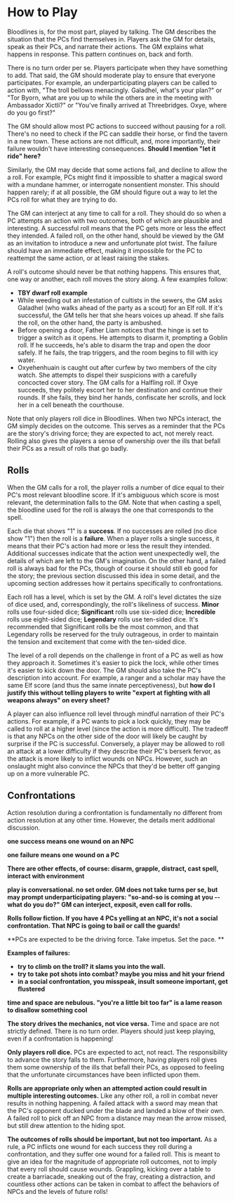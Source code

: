 # How to Play

Bloodlines is, for the most part, played by talking. The GM describes the situation that the PCs find themselves in. Players ask the GM for details, speak as their PCs, and narrate their actions. The GM explains what happens in response. This pattern continues on, back and forth. 

There is no turn order per se. Players participate when they have something to add. That said, the GM should moderate play to ensure that everyone participates. For example, an underparticipating players can be called to action with, "The troll bellows menacingly. Galadhel, what's your plan?" or "Tor Byorn, what are you up to while the others are in the meeting with Ambassador Xictli?" or "You've finally arrived at Threebridges. Oxye, where do you go first?"

The GM should allow most PC actions to succeed without pausing for a roll. There's no need to check if the PC can saddle their horse, or find the tavern in a new town. These actions are not difficult, and, more importantly, their failure wouldn't have interesting consequences. **Should I mention "let it ride" here?**

Similarly, the GM may decide that some actions fail, and decline to allow the a roll. For example, PCs might find it impossible to shatter a magical sword with a mundane hammer, or interrogate nonsentient monster. This should happen rarely; if at all possible, the GM should figure out a way to let the PCs roll for what they are trying to do.

The GM can interject at any time to call for a roll. They should do so when a PC attempts an action with two outcomes, both of which are plausible and interesting. A successful roll means that the PC gets more or less the effect they intended. A failed roll, on the other hand, should be viewed by the GM as an invitation to introduce a new and unfortunate plot twist. The failure should have an immediate effect, making it impossible for the PC to reattempt the same action, or at least raising the stakes. 

A roll's outcome should never be that nothing happens. This ensures that, one way or another, each roll moves the story along. A few examples follow:
- **TBY dwarf roll example**
- While weeding out an infestation of cultists in the sewers, the GM asks Galadhel (who walks ahead of the party as a scout) for an Elf roll. If it's successful, the GM tells her that she hears voices up ahead. If she fails the roll, on the other hand, the party is ambushed.
- Before opening a door, Father Liam notices that the hinge is set to trigger a switch as it opens. He attempts to disarm it, prompting a Goblin roll. If he succeeds, he's able to disarm the trap and open the door safely. If he fails, the trap triggers, and the room begins to fill with icy water. 
- Oxyehenhuain is caught out after curfew by two members of the city watch. She attempts to dispel their suspicions with a carefully concocted cover story. The GM calls for a Halfling roll. If Oxye succeeds, they politely escort her to her destination and continue their rounds. If she fails, they bind her hands, confiscate her scrolls, and lock her in a cell beneath the courthouse.

Note that only players roll dice in Bloodlines. When two NPCs interact, the GM simply decides on the outcome. This serves as a reminder that the PCs are the story's driving force; they are expected to act, not merely react. Rolling also gives the players a sense of ownership over the ills that befall their PCs as a result of rolls that go badly.
## Rolls

When the GM calls for a roll, the player rolls a number of dice equal to their PC's most relevant bloodline score. If it's ambiguous which score is most relevant, the determination falls to the GM. Note that when casting a spell, the bloodline used for the roll is always the one that corresponds to the spell.

Each die that shows "1" is a **success**. If no successes are rolled (no dice show "1") then the roll is a **failure**. When a player rolls a single success, it means that their PC's action had more or less the result they intended. Additional successes indicate that the action went unexpectedly well, the details of which are left to the GM's imagination. On the other hand, a failed roll is always bad for the PCs, though of course it should still eb good for the story; the previous section discussed this idea in some detail, and the upcoming section addresses how it pertains specifically to confrontations.

Each roll has a level, which is set by the GM. A roll's level dictates the size of dice used, and, correspondingly, the roll's likeliness of success. **Minor** rolls use four-sided dice; **Significant** rolls use six-sided dice; **Incredible** rolls use eight-sided dice; **Legendary** rolls use ten-sided dice. It's recommended that Significant rolls be the most common, and that Legendary rolls be reserved for the truly outrageous, in order to maintain the tension and excitement that come with the ten-sided dice.

The level of a roll depends on the challenge in front of a PC as well as how they approach it. Sometimes it's easier to pick the lock, while other times it's easier to kick down the door. The GM should also take the PC's description into account. For example, a ranger and a scholar may have the same Elf score (and thus the same innate perceptiveness), but **how do I justify this without telling players to write "expert at fighting with all weapons always" on every sheet?**

A player can also influence roll level through mindful narration of their PC's actions. For example, if a PC wants to pick a lock quickly, they may be called to roll at a higher level (since the action is more difficult). The tradeoff is that any NPCs on the other side of the door will likely be caught by surprise if the PC is successful. Conversely, a player may be allowed to roll an attack at a lower difficulty if they describe their PC's berserk fervor, as the attack is more likely to inflict wounds on NPCs. However, such an onslaught might also convince the NPCs that they'd be better off ganging up on a more vulnerable PC.

## Confrontations

Action resolution during a confrontation is fundamentally no different from action resolution at any other time. However, the details merit additional discussion.

**one success means one wound on an NPC**

**one failure means one wound on a PC**

**There are other effects, of course: disarm, grapple, distract, cast spell, interact with environment**

**play is conversational. no set order. GM does not take turns per se, but may prompt underparticipating players: "so-and-so is coming at you -- what do you do?" GM can interject, exposit, even call for rolls.**

**Rolls follow fiction. If you have 4 PCs yelling at an NPC, it's not a social confrontation. That NPC is going to bail or call the guards!**

**PCs are expected to be the driving force. Take impetus. Set the pace. **

**Examples of failures:**
- **try to climb on the troll? it slams you into the wall.**
- **try to take pot shots into combat? maybe you miss and hit your friend**
- **in a social confrontation, you misspeak, insult someone important, get flustered**

**time and space are nebulous. "you're a little bit too far" is a lame reason to disallow something cool**





**The story drives the mechanics, not vice versa.** Time and space are not strictly defined. There is no turn order. Players should just keep playing, even if a confrontation is happening! 

**Only players roll dice.** PCs are expected to act, not react. The responsibility to advance the story falls to them. Furthermore, having players roll gives them some ownership of the ills that befall their PCs, as opposed to feeling that the unfortunate circumstances have been inflicted upon them.

**Rolls are appropriate only when an attempted action could result in multiple interesting outcomes.** Like any other roll, a roll in combat never results in nothing happening. A failed attack with a sword may mean that the PC's opponent ducked under the blade and landed a blow of their own. A failed roll to pick off an NPC from a distance may mean the arrow missed, but still drew attention to the hiding spot. 

**The outcomes of rolls should be important, but not too important.** As a rule, a PC inflicts one wound for each success they roll during a confrontation, and they suffer one wound for a failed roll. This is meant to give an idea for the magnitude of appropriate roll outcomes, not to imply that every roll should cause wounds. Grappling, kicking over a table to create a barriacade, sneaking out of the fray, creating a distraction, and countless other actions can be taken in combat to affect the behaviors of NPCs and the levels of future rolls!
